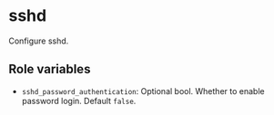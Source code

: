 # sshd

Configure sshd.

## Role variables

- `sshd_password_authentication`: Optional bool. Whether to enable password login. Default `false`.
